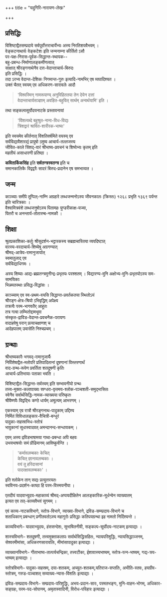 +++
title = "यदुगिरि-नारायण-लेखः"

+++

## प्रसिद्धिः
विशिष्टाद्वैतसम्प्रदाये सर्वपूर्वोत्तराचार्येभ्यः अस्य निरतिशयवैभवम् ।  
वेङ्कटनाथार्यः वेङ्कटेशः इति जन्मनाम्ना कीर्तितो ऽसौ  
पर-पक्ष-निरास-पूर्वक-सिद्धान्त-स्थापक--  
बहु-प्रबन्ध-निर्माणालङ्कर्मीणत्वात्  
साक्षात् श्रीरङ्गनाथेनैव दत्त-वेदान्ताचार्य-बिरुदः  
इति प्रसिद्धिः ।  
तदा ऽरभ्य वेदान्त-देशिकः निगमान्त-गुरुः इत्यादि-नामभिर् एष व्यपादिश्यत ।  
उक्तं चैतत् स्वयम् एव अधिकरण-सारावलेः आदौ  

> 'विश्वस्मिन् नामरूपाण्य् अनुविहिततया तेन देयेन दत्तां  
> वेदान्ताचार्यसञ्ज्ञाम् अवहित-बहुवित् सार्थम् अन्वर्थयामि' इति ।  

तथा सङ्कल्पसूर्योदयनाटके प्रस्तावनायां 

> 'विंशत्यब्दे बहुश्रुत-नाना-विध-विद्यः  
त्रिंशद्वारं श्रावित-शारीरक-भाष्यः' 

इति स्वयमेव कीर्तनात् विंशतिवर्षमिते वयस्य् एव  
सर्वविद्यावैशारद्यं प्रापुषो ऽमुष्य आचार्य-तल्लजस्य  
जीवित-काले त्रिंशद्-वारं श्रीभाष्य-प्रवचनं च शिष्येभ्यः कृतम् इति  
महतीयं असाधारणी प्रतिष्ठा ।  

**कवितार्किकसिंह** इति **सर्वतन्त्रस्वतन्त्र** इति च  
समानकालिकैः विद्वद्वरैः सादरं बिरुद-प्रदानेन एष समभाव्यत ।

## जन्म
काञ्च्याः समीपे तूप्पिल्-नाम्नि अग्रहारे लब्धजन्मनोऽस्य जीवनकालः (क्रिस्तः) १२६८ प्रभृति १३६९ पर्यन्त इति चारित्रकाः ।  
वैश्वामित्रवंशे लब्धजनुषोऽस्य पितामहः पुण्डरीकाक्ष-यज्वा,  
पितरौ च अनन्तार्य-तोतारम्ब-नामकौ ।  

## शिक्षा
श्रुतप्रकाशिका-कर्तुः श्रीसुदर्शन-भट्टारकस्य सब्रह्मचारितया व्यपदिष्टात्  
वात्स्य-वरदाचार्य-शिष्येषु अग्रगण्यात्  
श्रीमद्-आत्रेय-रामानुजार्यात्  
स्वमातुलाद् एव  
सर्वविद्याधिगमः ।  

अस्य शिष्याः आद्य-ब्रह्मतन्त्रमुनीन्द्र-प्रभृतयः परश्शतम् ।
विद्यारण्य-मुनि अक्षोभ्य-मुनि-प्रभृतयोऽस्य सम-सामयिकाः  
भिन्नमतस्थाः प्रसिद्ध-विद्धांसः ।  

काञ्च्याम् एव स्व-प्रथम-वयसि सिद्धान्त-प्रवर्तकतया स्थितोऽयं  
श्रीरङ्ग-क्षेत्र-श्रियो ऽभिवृद्धिम् अपेक्ष्य  
तत्रत्यैः परम-भागवतैर् आहूतः  
तत्र गत्वा लम्भितोद्दामभूमा  
संस्कृत-द्राविड-वेदान्त-प्रवचनैक-परायणः  
वादाहवेषु परान् प्रत्याचक्षाणश् च  
आदेहपातम् उवासेति निश्चप्रचम् ।

## ग्रन्थाः
श्रीभाष्यकारैः भगवद्-रामानुजार्यैः  
निर्विशेषाद्वैत-मतोपरि प्रतिपादितानां दूषणानां विस्तरणार्थं  
वाद-ग्रन्थ-रूपेण प्रवर्तिता शतदूषणी कृतिः  
आचार्य-प्रतिभायाः पताका भवति ।  

विशिष्टाद्वैत-सिद्धान्त-सर्वस्वम् इति सम्भावनीयो ग्रन्थः  
तत्त्व-मुक्ता-कलापाख्यः स्रग्धरा-वृत्तमय-श्लोक-पञ्चशती-समुद्भासितः  
स्वेनैव सर्वार्थसिद्धि-नामक-व्याख्यया परिष्कृतः  
श्रीवैष्णवैः विद्वद्भिः कण्ठे धार्यम् अमूल्यम् आभरणम् । 

एकस्याम् एव रात्रौ श्रीरङ्गनाथ-पादुकाम् उद्दिश्य  
निर्मितं विविधालङ्कार-वैचित्री-बन्धुरं  
पादुका-सहस्राभिध-स्तोत्रं  
भावुकानां सुधास्वादवत् अमन्दानन्द-सन्धायकम् ।  

एवम् अस्य द्रविडभाषामया गाथा-प्रबन्धा अपि बहवः  
उभयभाषयोः समं प्रौढिमानम् आविष्कुर्वन्ति ।

> 'कर्मावलम्बकाः केचित्  
केचित् ज्ञानावलम्बकाः ।  
वयं तु हरिदासानां  
पादरक्षावलम्बकाः' ।

इति श्लोकेन तान् सद्यः प्रत्युत्तरयतः  
स्वविनय-प्रदर्शन-काष्ठा हि परम-विस्मयनीया ।  

एतदीयं यादवाभ्युदय-महाकाव्यं श्रीमद्-अप्पयदीक्षितेन आलङ्कारिक-मूर्धन्येन व्याख्यातम्  
इत्यत एव तत्-काव्यवैभवं सुगमम् । 

एवं काव्य-नाटकविभागे, स्तोत्र-विभागे, व्याख्या-विभागे, द्रविड-सम्म्प्रदाय-विभागे च  
शताधिकान् प्रबन्धान् प्रणीतवतोऽस्य महागुरोः प्रसिद्धाः कतिपयग्रन्था इह नामतो निर्दिश्यन्ते ।

काव्यविभागेः- यादवाभ्युदयः, हंससन्देशः, सुभाषितनीवी, सङ्कल्प-सूर्योदय-नाटकम् इत्याद्याः ।

शास्त्रविभागेः- शतदूषणी, तत्त्वमुक्ताकलापः सर्वार्थसिद्धिसहितः, न्यायपरिशुद्धिः, न्यायसिद्धाञ्जनम्, सेश्वरमीमांसा, अधिकरणसारावलिः, मीमांसापादुका इत्याद्याः ।

व्याख्यानविभागेः- गीताभाष्य-तात्पर्यचन्द्रिका, तत्त्वटीका, ईशावास्यभाष्यम्, स्तोत्र-रत्न-भाष्यम्, गद्य-त्रय-भाष्यम् इत्याद्याः ।

स्तोत्रविभागेः- पादुका-सहस्रम्, दया-शतकम्, अच्युत-शतकम्,यतिराज-सप्ततिः, अभीति-स्तवः, हयग्रीव-स्तोत्रम्, गरुड-पञ्चाशत् सव्याख्य-न्यास-विंशतिः इत्याद्याः । 

द्रविड-सम्प्रदाय-विभागेः- सम्प्रदाय-परिशुद्धिः, अभय-प्रदान-सारः, परमतभङ्गः, मुनि-वाहन-भोगम्, अधिकार-सङ्ग्रहः, परम-पद-सोपानम्, अमृतास्वादिनी, विरोध-परिहारः इत्याद्याः ।


